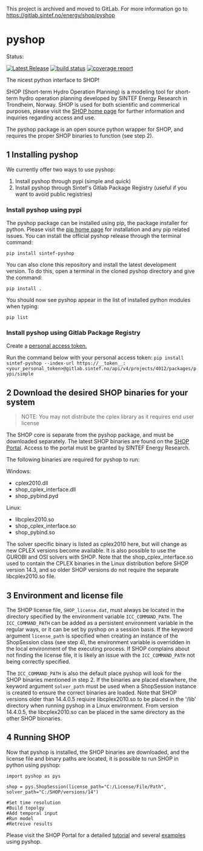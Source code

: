 This project is archived and moved to GitLab. For more information go to https://gitlab.sintef.no/energy/shop/pyshop

# pyshop

Status:

[![Latest Release](https://gitlab.sintef.no/energy/shop/pyshop/-/badges/release.svg)](https://gitlab.sintef.no/energy/shop/pyshop/-/releases)
[![build status](https://gitlab.sintef.no/energy/shop/pyshop/badges/main/pipeline.svg?key_text=main)](https://gitlab.sintef.no/energy/shop/pyshop/-/commits/main)
[![coverage report](https://gitlab.sintef.no/energy/shop/pyshop/badges/main/coverage.svg)](https://gitlab.sintef.no/energy/shop/pyshop/-/commits/main)

The nicest python interface to SHOP!

SHOP (Short-term Hydro Operation Planning) is a modeling tool for short-term hydro operation planning developed by SINTEF Energy Research in Trondheim, Norway. SHOP is used for both scientific and commerical purposes, please visit the [SHOP home page](https://www.sintef.no/en/software/shop/) for further information and inquiries regarding access and use.

The pyshop package is an open source python wrapper for SHOP, and requires the proper SHOP binaries to function (see step 2).

## 1 Installing pyshop

We currently offer two ways to use pyshop:

1. Install pyshop through pypi (simple and quick)
2. Install pyshop through Sintef's Gitlab Package Registry (useful if you want to avoid public registries)

### Install pyshop using pypi

The pyshop package can be installed using pip, the package installer for python. Please visit the [pip home page](https://pip.pypa.io/en/stable/) for installation and any pip related issues. You can install the official pyshop release through the terminal command:

`pip install sintef-pyshop`

You can also clone this repository and install the latest development version. To do this, open a terminal in the cloned pyshop directory and give the command:

`pip install .`

You should now see pyshop appear in the list of installed python modules when typing:

`pip list`

### Install pyshop using Gitlab Package Registry

Create a [personal access token.](https://gitlab.sintef.no/help/user/profile/personal_access_tokens)

Run the command below with your personal access token:
`pip install sintef-pyshop --index-url https://__token__:<your_personal_token>@gitlab.sintef.no/api/v4/projects/4012/packages/pypi/simple`

## 2 Download the desired SHOP binaries for your system

> NOTE: You may not distribute the cplex library as it requires end user license

The SHOP core is separate from the pyshop package, and must be downloaded separately. The latest SHOP binaries are found on the [SHOP Portal](https://shop.sintef.energy/files/). Access to the portal must be granted by SINTEF Energy Research.

The following binaries are required for pyshop to run:

Windows:

- cplex2010.dll
- shop_cplex_interface.dll
- shop_pybind.pyd

Linux:

- libcplex2010.so
- shop_cplex_interface.so
- shop_pybind.so

The solver specific binary is listed as cplex2010 here, but will change as new CPLEX versions become available. It is also possible to use the GUROBI and OSI solvers with SHOP. Note that the shop_cplex_interface.so used to contain the CPLEX binaries in the Linux distribution before SHOP version 14.3, and so older SHOP versions do not require the separate libcplex2010.so file.

## 3 Environment and license file

The SHOP license file, `SHOP_license.dat`, must always be located in the directory specified by the environment variable `ICC_COMMAND_PATH`. The `ICC_COMMAND_PATH` can be added as a persistent environment variable in the regular ways, or it can be set by pyshop on a session basis. If the keyword argument `license_path` is specified when creating an instance of the ShopSession class (see step 4), the environment variable is overridden in the local environment of the executing process. If SHOP complains about not finding the license file, it is likely an issue with the `ICC_COMMAND_PATH` not being correctly specified.

The `ICC_COMMAND_PATH` is also the default place pyshop will look for the SHOP binaries mentioned in step 2. If the binaries are placed elsewhere, the keyword argument `solver_path` must be used when a ShopSession instance is created to ensure the correct binaries are loaded. Note that SHOP versions older than 14.4.0.5 reqiuire libcplex2010.so to be placed in the '/lib' directory when running pyshop in a Linux environment. From version 14.4.0.5, the libcplex2010.so can be placed in the same directory as the other SHOP bionaries.

## 4 Running SHOP

Now that pyshop is installed, the SHOP binaries are downloaded, and the license file and binary paths are located, it is possible to run SHOP in python using pyshop:

    import pyshop as pys

    shop = pys.ShopSession(license_path="C:/License/File/Path", solver_path="C:/SHOP/versions/14")

    #Set time resolution
    #Build topolgy
    #Add temporal input
    #Run model
    #Retreive results

Please visit the SHOP Portal for a detailed [tutorial](https://shop.sintef.energy/documentation/tutorials/pyshop/) and several [examples](https://shop.sintef.energy/documentation/examples/) using pyshop.
